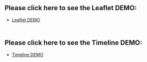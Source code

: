 Please click here to see the Leaflet DEMO:
-------------
- [Leaflet DEMO](http://dev-my-1st-pantheon-site.pantheonsite.io/Leaflet_Example/index.html)

<br/>Please click here to see the Timeline DEMO:
-------------
- [Timeline DEMO]()
